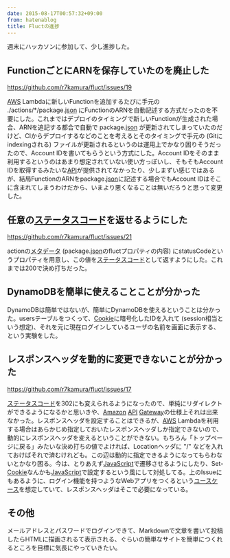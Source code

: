 ```yaml
---
date: 2015-08-17T00:57:32+09:00
from: hatenablog
title: Fluctの進捗
---
```


<p>週末にハッカソンに参加して、少し進捗した。</p>

<h2>FunctionごとにARNを保存していたのを廃止した</h2>

<p><a href="https://github.com/r7kamura/fluct/issues/19">https://github.com/r7kamura/fluct/issues/19</a></p>

<p><a class="keyword" href="http://d.hatena.ne.jp/keyword/AWS">AWS</a> Lambdaに新しいFunctionを追加するたびに手元の ./actions/*/package.<a class="keyword" href="http://d.hatena.ne.jp/keyword/json">json</a> にFunctionのARNを自動記述する方式だったのを不要にした。これまではデプロイのタイミングで新しいFunctionが生成された場合、ARNを追記する都合で自動で package.<a class="keyword" href="http://d.hatena.ne.jp/keyword/json">json</a> が更新されてしまっていたのだけど、CIからデプロイするなどのことを考えるとそのタイミングで手元の (Gitにindexingされる) ファイルが更新されるというのは運用上でかなり困りそうだったので、Account IDを書いてもらうという方式にした。Account IDをそのまま利用するというのはあまり想定されていない使い方っぽいし、そもそもAccount IDを取得するみたいな<a class="keyword" href="http://d.hatena.ne.jp/keyword/API">API</a>が提供されてなかったり、少しまずい感じではあるが、結局FunctionのARNをpackage.<a class="keyword" href="http://d.hatena.ne.jp/keyword/json">json</a>に記述する場合でもAccount IDはそこに含まれてしまうわけだから、いまより悪くなることは無いだろうと思って変更した。</p>

<h2>任意の<a class="keyword" href="http://d.hatena.ne.jp/keyword/%A5%B9%A5%C6%A1%BC%A5%BF%A5%B9%A5%B3%A1%BC%A5%C9">ステータスコード</a>を返せるようにした</h2>

<p><a href="https://github.com/r7kamura/fluct/issues/21">https://github.com/r7kamura/fluct/issues/21</a></p>

<p>actionの<a class="keyword" href="http://d.hatena.ne.jp/keyword/%A5%E1%A5%BF%A5%C7%A1%BC%A5%BF">メタデータ</a> (package.<a class="keyword" href="http://d.hatena.ne.jp/keyword/json">json</a>のfluctプロパティの内容) にstatusCodeというプロパティを用意し、この値を<a class="keyword" href="http://d.hatena.ne.jp/keyword/%A5%B9%A5%C6%A1%BC%A5%BF%A5%B9%A5%B3%A1%BC%A5%C9">ステータスコード</a>として返すようにした。これまでは200で決め打ちだった。</p>

<h2>DynamoDBを簡単に使えることことが分かった</h2>

<p>DynamoDBは簡単ではないが、簡単にDynamoDBを使えるということは分かった。usersテーブルをつくって、<a class="keyword" href="http://d.hatena.ne.jp/keyword/Cookie">Cookie</a>に暗号化したIDを入れて (session相当という想定)、それを元に現在ログインしているユーザの名前を画面に表示する、という実験をした。</p>

<h2>レスポンスヘッダを動的に変更できないことが分かった</h2>

<p><a href="https://github.com/r7kamura/fluct/issues/17">https://github.com/r7kamura/fluct/issues/17</a></p>

<p><a class="keyword" href="http://d.hatena.ne.jp/keyword/%A5%B9%A5%C6%A1%BC%A5%BF%A5%B9%A5%B3%A1%BC%A5%C9">ステータスコード</a>を302にも変えられるようになったので、単純にリダイレクトができるようになるかと思いきや、<a class="keyword" href="http://d.hatena.ne.jp/keyword/Amazon">Amazon</a> <a class="keyword" href="http://d.hatena.ne.jp/keyword/API">API</a> <a class="keyword" href="http://d.hatena.ne.jp/keyword/Gateway">Gateway</a>の仕様上それは出来なかった。レスポンスヘッダを設定することはできるが、<a class="keyword" href="http://d.hatena.ne.jp/keyword/AWS">AWS</a> Lambdaを利用する場合はあらかじめ指定しておいたレスポンスヘッダしか指定できないので、動的にレスポンスヘッダを変えるということができない。もちろん「トップページに戻る」みたいな決め打ちの値でよければ、Locationヘッダに "/" などを入れておけばそれで済むけれども。この辺は動的に指定できるようになってもらわないとかなり困る。今は、とりあえず<a class="keyword" href="http://d.hatena.ne.jp/keyword/JavaScript">JavaScript</a>で遷移させるようにしたり、Set-<a class="keyword" href="http://d.hatena.ne.jp/keyword/Cookie">Cookie</a>なんかも<a class="keyword" href="http://d.hatena.ne.jp/keyword/JavaScript">JavaScript</a>で設定するという風にして対処してる。上のIssueにもあるように、ログイン機能を持つようなWebアプリをつくるという<a class="keyword" href="http://d.hatena.ne.jp/keyword/%A5%E6%A1%BC%A5%B9%A5%B1%A1%BC%A5%B9">ユースケース</a>を想定していて、レスポンスヘッダはそこで必要になっている。</p>

<h2>その他</h2>

<p>メールアドレスとパスワードでログインできて、Markdownで文章を書いて投稿したらHTMLに描画されるて表示される、ぐらいの簡単なサイトを簡単につくれるところを目標に気長にやっていきたい。</p>

